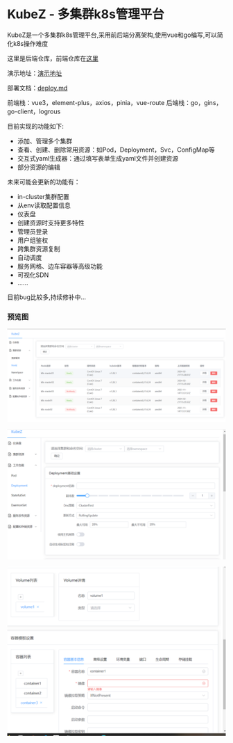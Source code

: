 # KubeZ - 多集群k8s管理平台
KubeZ是一个多集群k8s管理平台,采用前后端分离架构,使用vue和go编写,可以简化k8s操作难度

这里是后端仓库，前端仓库在[这里](https://github.com/alikon-art/KubeZ-frontend)

演示地址：[演示地址](http://107.148.0.71:32759/)

部署文档：[deploy.md](doc/deploy.md)

前端栈：vue3，element-plus，axios，pinia，vue-route
后端栈：go，gins，go-client，logrous

目前实现的功能如下:


* 添加、管理多个集群
* 查看、创建、删除常用资源：如Pod，Deployment，Svc，ConfigMap等
* 交互式yaml生成器：通过填写表单生成yaml文件并创建资源
* 部分资源的编辑

未来可能会更新的功能有：

* in-cluster集群配置
* 从env读取配置信息
* 仪表盘
* 创建资源时支持更多特性
* 管理员登录
* 用户组鉴权
* 跨集群资源复制
* 自动调度
* 服务网格、边车容器等高级功能
* 可视化SDN
* ……

目前bug比较多,持续修补中...

### 预览图
![alt text](doc/image.png)


![alt text](doc/image2.png)


![alt text](doc/image3.png)
